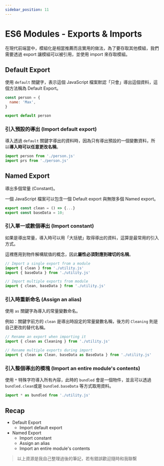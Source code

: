 ```yaml
---
sidebar_position: 11
---
```


# ES6 Modules - Exports & Imports

在現代前端當中，模組化是相當推薦而且實用的做法，為了要存取其他模組，我們需要透過 export 讓模組可以被引用，並使用 import 來存取模組。

## Default Export

使用 `default` 關鍵字，表示這個 JavaScript 檔案默認「只會」導出這個資料，這個方法稱為 Default Export。

```jsx
const person = {
  name: 'Max',
}

export default person
```

### 引入預設的導出 (Import default export)

導入透過 `default` 關鍵字導出的資料時，因為只有導出預設的一個變數資料，所以**導入時可以任意更改名稱**。

```jsx
import person from './person.js'
import prs from './person.js'
```

## Named Export

導出多個常量 (Constant)。

一個 JavaScript 檔案可以包含一個 Default export 與無限多個 Named export。

```jsx
export const clean = () => {...}
export const baseData = 10;
```

### 引入單一或數個導出 (Import constant)

如果是導出常量，導入時可以用「大括號」取得導出的資料，這算是最常用的引入方式。

這裡應用到物件解構賦值的概念，因此**屬性必須對應到確切的名稱**。

```jsx
// Import a single export from a module
import { clean } from './utility.js'
import { baseData } from './utility.js'

// Import multiple exports from module
import { clean, baseData } from './utility.js'
```

### 引入時重新命名 (Assign an alias)

使用 `as` 關鍵字為導入的常量變數命名。

例如：關鍵字前方的 `clean` 是導出時設定的常量變數名稱，後方的 `Cleaning` 則是自己更改的替代名稱。

```jsx
// Rename an export when importing it
import { clean as Cleaning } from './utility.js'

// Rename multiple exports during import
import { clean as Clean, baseData as BaseData } from './utility.js'
```

### 引入整個導出的模塊 (Import an entire module's contents)

使用 `*` 特殊字符導入所有內容，此時的 `bundled` 會是一個物件，並且可以透過 `bundled.clean`或是 `bundled.baseData` 等方式取用資料。

```jsx
import * as bundled from './utility.js'
```

## Recap

- Default Export
  - Import default export
- Named Export
  - Import constant
  - Assign an alias
  - Import an entire module's contents

> 以上資源是我自己整理過後的筆記，若有錯誤歡迎隨時和我聯繫
